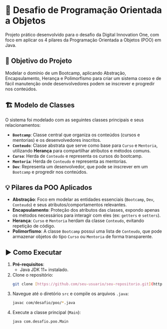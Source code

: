 # :dna: Desafio de Programação Orientada a Objetos

Projeto prático desenvolvido para o desafio da Digital Innovation One, com foco em aplicar os 4 pilares da Programação Orientada a Objetos (POO) em Java.

## 🎯 Objetivo do Projeto

Modelar o domínio de um Bootcamp, aplicando Abstração, Encapsulamento, Herança e Polimorfismo para criar um sistema coeso e de fácil manutenção onde desenvolvedores podem se inscrever e progredir nos conteúdos.

## :building_construction: Modelo de Classes

O sistema foi modelado com as seguintes classes principais e seus relacionamentos:

-   **`Bootcamp`**: Classe central que organiza os conteúdos (cursos e mentorias) e os desenvolvedores inscritos.
-   **`Conteudo`**: Classe abstrata que serve como base para `Curso` e `Mentoria`, utilizando **Herança** para compartilhar atributos e métodos comuns.
-   **`Curso`**: Herda de `Conteudo` e representa os cursos do bootcamp.
-   **`Mentoria`**: Herda de `Conteudo` e representa as mentorias.
-   **`Dev`**: Representa um desenvolvedor, que pode se inscrever em um `Bootcamp` e progredir nos conteúdos.

## :bulb: Pilares da POO Aplicados

-   **Abstração**: Foco em modelar as entidades essenciais (`Bootcamp`, `Dev`, `Conteudo`) e seus atributos/comportamentos relevantes.
-   **Encapsulamento**: Proteção dos atributos das classes, expondo apenas os métodos necessários para interagir com eles (ex: `getters` e `setters`).
-   **Herança**: `Curso` e `Mentoria` herdam da classe `Conteudo`, evitando repetição de código.
-   **Polimorfismo**: A classe `Bootcamp` possui uma lista de `Conteudo`, que pode armazenar objetos do tipo `Curso` ou `Mentoria` de forma transparente.

## :arrow_forward: Como Executar

1.  **Pré-requisitos**:
    -   Java JDK 11+ instalado.
2.  Clone o repositório:
    ```bash
    git clone [https://github.com/seu-usuario/seu-repositorio.git](https://github.com/seu-usuario/seu-repositorio.git)
    ```
3.  Navegue até o diretório `src` e compile os arquivos `.java`:
    ```bash
    javac com/desafio/poo/*.java
    ```
4.  Execute a classe principal (`Main`):
    ```bash
    java com.desafio.poo.Main
    ```
